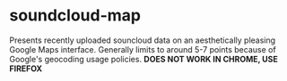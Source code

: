 soundcloud-map
==============
Presents recently uploaded souncloud data on an aesthetically pleasing Google Maps interface. Generally limits
to around 5-7 points because of Google's geocoding usage policies. <strong>DOES NOT WORK IN CHROME, USE FIREFOX</strong>
